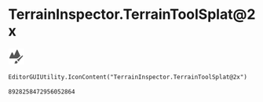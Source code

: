 # TerrainInspector.TerrainToolSplat@2x
![](/img/TerrainInspector.TerrainToolSplat@2x.png)

``` CSharp
EditorGUIUtility.IconContent("TerrainInspector.TerrainToolSplat@2x")
```
```
8928258472956052864
```
